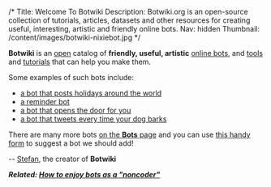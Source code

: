 /*
Title: Welcome To Botwiki
Description: Botwiki.org is an open-source collection of tutorials, articles, datasets and other resources for creating useful, interesting, artistic and friendly online bots.
Nav: hidden
Thumbnail: /content/images/botwiki-nixiebot.jpg
*/

**Botwiki** is an [open](https://github.com/botwiki/botwiki.org) catalog of **friendly, useful, artistic** [online bots](/bots/), and [tools](/resources/) and [tutorials](/tutorials/) that can help you make them.

Some examples of such bots include:

- [a bot that posts holidays around the world](bots/twitterbots/holidaybot4000)
- [a reminder bot](bots/twitterbots/mnemosynetron)
- [a bot that opens the door for you](bots/slackbots/doorbell-server)
- [a bot that tweets every time your dog barks](bots/twitterbots/OliverBarkBark)

There are many more bots [on the **Bots** page](bots/) and you can use [this handy form](https://botwiki.org/submit-your-bot) to suggest a bot we should add!

-- [Stefan](/about/team#stefan), the creator of **Botwiki**

***Related: [How to enjoy bots as a "noncoder"](/articles/how-to-enjoy-bots-as-a-noncoder)***
